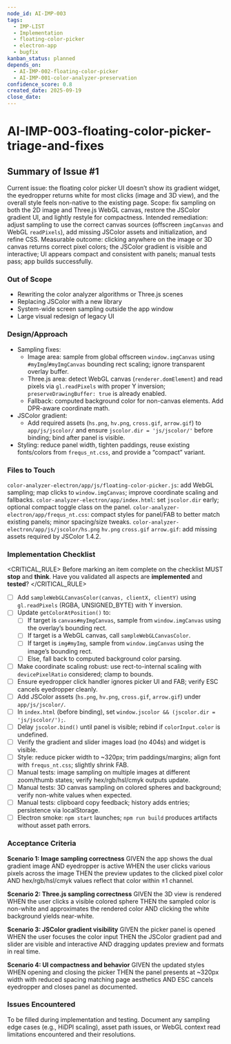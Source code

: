 ```yaml
---
node_id: AI-IMP-003
tags:
  - IMP-LIST
  - Implementation
  - floating-color-picker
  - electron-app
  - bugfix
kanban_status: planned
depends_on:
  - AI-IMP-002-floating-color-picker
  - AI-IMP-001-color-analyzer-preservation
confidence_score: 0.8
created_date: 2025-09-19
close_date:
---
```


# AI-IMP-003-floating-color-picker-triage-and-fixes

## Summary of Issue #1
Current issue: the floating color picker UI doesn’t show its gradient widget, the eyedropper returns white for most clicks (image and 3D view), and the overall style feels non-native to the existing page. Scope: fix sampling on both the 2D image and Three.js WebGL canvas, restore the JSColor gradient UI, and lightly restyle for compactness. Intended remediation: adjust sampling to use the correct canvas sources (offscreen `imgCanvas` and WebGL `readPixels`), add missing JSColor assets and initialization, and refine CSS. Measurable outcome: clicking anywhere on the image or 3D canvas returns correct pixel colors; the JSColor gradient is visible and interactive; UI appears compact and consistent with panels; manual tests pass; app builds successfully.

### Out of Scope 
- Rewriting the color analyzer algorithms or Three.js scenes
- Replacing JSColor with a new library
- System-wide screen sampling outside the app window
- Large visual redesign of legacy UI

### Design/Approach  
- Sampling fixes:
  - Image area: sample from global offscreen `window.imgCanvas` using `#myImg`/`#myImgCanvas` bounding rect scaling; ignore transparent overlay buffer.
  - Three.js area: detect WebGL canvas (`renderer.domElement`) and read pixels via `gl.readPixels` with proper Y inversion; `preserveDrawingBuffer: true` is already enabled.
  - Fallback: computed background color for non-canvas elements. Add DPR-aware coordinate math.
- JSColor gradient:
  - Add required assets (`hs.png`, `hv.png`, `cross.gif`, `arrow.gif`) to `app/js/jscolor/` and ensure `jscolor.dir = 'js/jscolor/'` before binding; bind after panel is visible.
- Styling: reduce panel width, tighten paddings, reuse existing fonts/colors from `frequs_nt.css`, and provide a “compact” variant.

### Files to Touch
`color-analyzer-electron/app/js/floating-color-picker.js`: add WebGL sampling; map clicks to `window.imgCanvas`; improve coordinate scaling and fallbacks.
`color-analyzer-electron/app/index.html`: set `jscolor.dir` early; optional compact toggle class on the panel.
`color-analyzer-electron/app/frequs_nt.css`: compact styles for panel/FAB to better match existing panels; minor spacing/size tweaks.
`color-analyzer-electron/app/js/jscolor/hs.png` `hv.png` `cross.gif` `arrow.gif`: add missing assets required by JSColor 1.4.2.

### Implementation Checklist

<CRITICAL_RULE>
Before marking an item complete on the checklist MUST **stop** and **think**. Have you validated all aspects are **implemented** and **tested**? 
</CRITICAL_RULE> 

- [ ] Add `sampleWebGLCanvasColor(canvas, clientX, clientY)` using `gl.readPixels` (RGBA, UNSIGNED_BYTE) with Y inversion.
- [ ] Update `getColorAtPosition()` to:
  - [ ] If target is `canvas#myImgCanvas`, sample from `window.imgCanvas` using the overlay’s bounding rect.
  - [ ] If target is a WebGL canvas, call `sampleWebGLCanvasColor`.
  - [ ] If target is `img#myImg`, sample from `window.imgCanvas` using the image’s bounding rect.
  - [ ] Else, fall back to computed background color parsing.
- [ ] Make coordinate scaling robust: use rect-to-internal scaling with `devicePixelRatio` considered; clamp to bounds.
- [ ] Ensure eyedropper click handler ignores picker UI and FAB; verify ESC cancels eyedropper cleanly.
- [ ] Add JSColor assets (`hs.png`, `hv.png`, `cross.gif`, `arrow.gif`) under `app/js/jscolor/`.
- [ ] In `index.html` (before binding), set `window.jscolor && (jscolor.dir = 'js/jscolor/');`.
- [ ] Delay `jscolor.bind()` until panel is visible; rebind if `colorInput.color` is undefined.
- [ ] Verify the gradient and slider images load (no 404s) and widget is visible.
- [ ] Style: reduce picker width to ~320px; trim paddings/margins; align font with `frequs_nt.css`; slightly shrink FAB.
- [ ] Manual tests: image sampling on multiple images at different zoom/thumb states; verify hex/rgb/hsl/cmyk outputs update.
- [ ] Manual tests: 3D canvas sampling on colored spheres and background; verify non-white values when expected.
- [ ] Manual tests: clipboard copy feedback; history adds entries; persistence via localStorage.
- [ ] Electron smoke: `npm start` launches; `npm run build` produces artifacts without asset path errors.

### Acceptance Criteria
**Scenario 1: Image sampling correctness**
GIVEN the app shows the dual gradient image AND eyedropper is active WHEN the user clicks various pixels across the image THEN the preview updates to the clicked pixel color AND hex/rgb/hsl/cmyk values reflect that color within ±1 channel.

**Scenario 2: Three.js sampling correctness**
GIVEN the 3D view is rendered WHEN the user clicks a visible colored sphere THEN the sampled color is non-white and approximates the rendered color AND clicking the white background yields near-white.

**Scenario 3: JSColor gradient visibility**
GIVEN the picker panel is opened WHEN the user focuses the color input THEN the JSColor gradient pad and slider are visible and interactive AND dragging updates preview and formats in real time.

**Scenario 4: UI compactness and behavior**
GIVEN the updated styles WHEN opening and closing the picker THEN the panel presents at ~320px width with reduced spacing matching page aesthetics AND ESC cancels eyedropper and closes panel as documented.

### Issues Encountered 
To be filled during implementation and testing. Document any sampling edge cases (e.g., HiDPI scaling), asset path issues, or WebGL context read limitations encountered and their resolutions.

